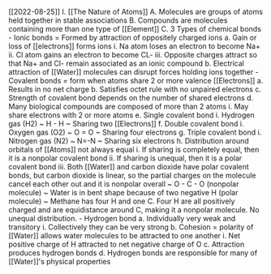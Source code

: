 [[2022-08-25]]
I. [[The Nature of Atoms]]
	A. Molecules are groups of atoms held together in stable associations
	B. Compounds are molecules containing more than one type of [[Element]] 
	C. 3 Types of chemical bonds
		- Ionic bonds = Formed by attraction of oppositely charged ions
			a. Gain or loss of [[electrons]] forms ions
				i. Na atom loses an electron to become Na+
				ii. Cl atom gains an electron to become CL-
				iii. Opposite charges attract so that Na+ and Cl- remain associated as an ionic compound
			b. Electrical attraction of [[Water]] molecules can disrupt forces holding ions together
		- Covalent bonds = form when atoms share 2 or more valence [[Electrons]]
			a. Results in no net charge
			b. Satisfies octet rule with no unpaired electrons
			c. Strength of covalent bond depends on the number of shared electrons
			d. Many biological compounds are composed of more than 2 atoms
				i. May share electrons with 2 or more atoms
			e. Single covalent bond
				i. Hydrogen gas (H2)
					~ H - H
					~ Sharing two [[Electrons]]
			f. Double covalent bond
				i. Oxygen gas (O2)
					~ O = O
					~ Sharing four electrons
			g. Triple covalent bond
				i. Nitrogen gas (N2)
					~ N=-N
					~ Sharing six electrons
			h. Distribution around orbitals of [[Atoms]] not always equal
				i. If sharing is completely equal, then it is a nonpolar covalent bond
				ii. If sharing is unequal, then it is a polar covalent bond
				iii. Both [[Water]] and carbon dioxide have polar covalent bonds, but carbon dioxide is linear, so the partial charges on the molecule cancel each other out and it is nonpolar overall
					~ O - C - O (nonpolar molecule)
					~ Water is in bent shape because of two negative H (polar molecule)
					~ Methane has four H and one C. Four H are all positively charged and are equidistance around C, making it a nonpolar molecule. No unequal distribution.
		- Hydrogen bond
			a. Individually very weak and transitory
				i. Collectively they can be very strong
			b. Cohesion = polarity of [[Water]] allows water molecules to be attracted to one another
				i. Net positive charge of H attracted to net negative charge of O
			c. Attraction produces hydrogen bonds
			d. Hydrogen bonds are responsible for many of [[Water]]'s physical properties